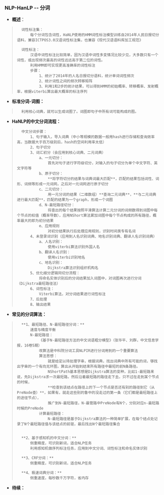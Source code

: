 ### NLP-HanLP -- 分词
- **概述**：
>       词性标注集：
>           每个分词包含词性，HaNLP使用的HMM词性标注模型训练自2014年人民日报切分语料，兼容ICTPOS3.0汉语词性标注集，也兼容《现代汉语语料库加工规范》
>
>       词性标注：
>           汉语中词性标注比较简单，因为汉语中词性多变情况比较少见，大多数只有一个词性，或出现频次最高的词性远远高于第二位的词性。
>           利用HMM即可实现更高准确率的词性标注
>           步骤：
>               1、统计了2014年的人名日报切分语料，统计单词词性频次
>               2、统计词性之间的频次转移矩阵
>               3、利用1和2步的统计结果，可以得到HMM的初始概率、转移概率、发射概率，根据viterbi算出最大概率的标注序列
>
>
>
>

- **标准分词-词图：**
>       利用核心词典，就可以生成词图了。词图即句子中所有词可能构成的图。
>
>

- **HaNLP的中文分词流程：**
>       中文分词步骤：
>           1、句子输入，导入词典（中小等规模的数据一般用hash进行存储和查询效率高，当数据大于百万级别后，hash的空间利用率太低）
>           2、句子切分
>           3、词汇初分（会应用到核心词典、二元词典）
>               a、一元切分：
>                   首先对句子进行字符级切分，对输入的句子切分为单个中文字符、英文字符等
>               b、原子切分：
>                   **将字符切分的结果与词典词最大匹配**，匹配的结果包括词性、词形、词频等形成一元词网，之后对一元词网进行原子切分
>               c、二元切分：
>                   用一元分词的结果（二维数组）**查询二元词典**，**与二元词典进行最大匹配**，匹配的结果为一个graph，形成一个词图
>               d、N-最短路径切分：
>                   将查出的每个结果按照平滑算法计算二元分词的词频数得到词图中每个节点的权值（概率导数），应用NShort算法累加词图中每个节点构成的所有路径，概率最大的即为初分结果
>               e、应用规则
>                   对初分结果执行后处理应用规则，识别时间类专有名词
>           4、未登录词识别（应用到人名识别词典、地名识别词典、翻译人名识别词典）
>               a、人名识别：
>                   使用viterbi算法识别外国人名
>               b、翻译人名识别：
>                   使用viterbi识别地名
>               c、地名识别：
>                   Dijkstra算法识别组织机构名
>           5、优化细分逻辑同切分流程：
>               将命名实体识别后的分词结果加入词图中，对词图再次进行分词（Dijkstra最短路径法）
>           6、词性标注：
>               Viterbi算法，对分词结果进行词性标注
>           7、后处理
>           8、输出结果
>

- **常见的分词算法：**
>       **1、最短路径、N-最短路径分词：**
>           速度与精度平衡
>           N-最短路径：
>               《基于N-最短路径方法的中文词语粗分模型》（张华平、刘群，中文信息学报，16卷5期）
>               改算法是中科院分词工具NLPIR进行分词用到的一个重要算法
>               算法思想：
>                   就是给定以待处理字串，根据词典，找出词典中所有可能的词，够找出字串的一个有向无环图，算出从开始到结束所有路径中最短的前N条路径。
>                   NShortPath基本思想是Dijkstra算法的变种，比如1-最短路来说，先Dijkstra求一次最短路，然后沿着最短路的路径走下去，只不过在走到某个节点的时候，
>                   **检查到该结点在路径上的下一个节点是否还有别的路径到它（从PreNode查）**，如果有，就走这些别的鲁中的没走过的第一条（它们都是最短路径上的途径节点），
>                   推广到N-最短路径，N-最管路中PreNode有N个，分别对应n-最短路时候的PreNode
>               计算最短路径：
>                   N-最短路径是基于Dijkstra算法的一种简单扩展，在每个结点处记录了N个最短路径值与该结点的前驱，最后找出N个最短路径集合
>
>
>       **2、基于感知机的中文分词：**
>           侧重精度，可识别新词，适合NLP任务
>           利用感知机做序列标注任务，应用到中文分词、词性标注和命名实体识别
>
>       **3、CRF分词：**
>           侧重精度，可识别新词，适合NLP任务
>
>       **4、极速词典分词：**
>           侧重速度，每秒数千万字符，省内存
>
>
>
>
>
>
>
>
>
>
>
>

- **待续：**
>
>
>
>
>
>
>
>
>
>
>
>
>
>
>
>
>
>
>
>
>
